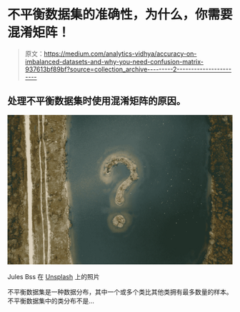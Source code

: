 # 不平衡数据集的准确性，为什么，你需要混淆矩阵！

> 原文：<https://medium.com/analytics-vidhya/accuracy-on-imbalanced-datasets-and-why-you-need-confusion-matrix-937613bf89bf?source=collection_archive---------2----------------------->

## 处理不平衡数据集时使用混淆矩阵的原因。

![](img/f2c2a59ddc6786c5052799017b536e27.png)

Jules Bss 在 [Unsplash](https://unsplash.com?utm_source=medium&utm_medium=referral) 上的照片

不平衡数据集是一种数据分布，其中一个或多个类比其他类拥有最多数量的样本。不平衡数据集中的类分布不是…